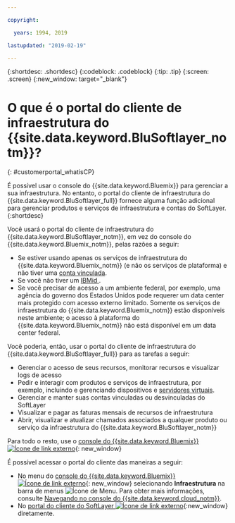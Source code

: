 ```yaml
---

copyright:

  years: 1994, 2019

lastupdated: "2019-02-19"

---
```


{:shortdesc: .shortdesc}
{:codeblock: .codeblock}
{:tip: .tip}
{:screen: .screen}
{:new_window: target="_blank"}


# O que é o portal do cliente de infraestrutura do {{site.data.keyword.BluSoftlayer_notm}}?
{: #customerportal_whatisCP}

É possível usar o console do {{site.data.keyword.Bluemix}} para gerenciar a sua infraestrutura. No entanto, o portal do cliente de infraestrutura do {{site.data.keyword.BluSoftlayer_full}} fornece alguma função adicional para gerenciar produtos e serviços de infraestrutura e contas do SoftLayer.
{:shortdesc}

Você usará o portal do cliente de infraestrutura do {{site.data.keyword.BluSoftlayer_notm}}, em vez do console do {{site.data.keyword.Bluemix_notm}}, pelas razões a seguir:
  * Se estiver usando apenas os serviços de infraestrutura do {{site.data.keyword.Bluemix_notm}} (e não os serviços de plataforma) e não tiver uma [conta vinculada](/docs/account?topic=account-link_customer_accounts#link_customer_accounts).
  * Se você não tiver um  [ IBMid ](/docs/account?topic=account-switchtoIBMid#switchtoIBMid).
  * Se você precisar de acesso a um ambiente federal, por exemplo, uma agência do governo dos Estados Unidos pode requerer um data center mais protegido com acesso externo limitado. Somente os serviços de infraestrutura do {{site.data.keyword.Bluemix_notm}} estão disponíveis neste ambiente; o acesso à plataforma do {{site.data.keyword.Bluemix_notm}} não está disponível em um data center federal.

Você poderia, então, usar o portal do cliente de infraestrutura do {{site.data.keyword.BluSoftlayer_full}} para as tarefas a seguir:
  * Gerenciar o acesso de seus recursos, monitorar recursos e visualizar logs de acesso
  * Pedir e interagir com produtos e serviços de infraestrutura, por exemplo, incluindo e gerenciando dispositivos e [servidores virtuais](/docs/vsi?topic=virtual-servers-getting-started-tutorial#getting-started-tutorial).
  * Gerenciar e manter suas contas vinculadas ou desvinculadas do SoftLayer
  * Visualizar e pagar as faturas mensais de recursos de infraestrutura
  * Abrir, visualizar e atualizar chamados associados a qualquer produto ou serviço da infraestrutura do {{site.data.keyword.BluSoftlayer_notm}}

Para todo o resto, use o [console do {{site.data.keyword.Bluemix}} ![Ícone de link externo](../icons/launch-glyph.svg)](https://cloud.ibm.com){: new_window}

É possível acessar o portal do cliente das maneiras a seguir:
* No menu do [console do {{site.data.keyword.Bluemix}} ![Ícone de link externo](../icons/launch-glyph.svg)](https://cloud.ibm.com){: new_window} selecionando **Infraestrutura** na barra de menus ![Ícone de Menu](../icons/icon_hamburger.svg). Para obter mais informações, consulte [Navegando no console do {{site.data.keyword.cloud_notm}}](/docs/overview?topic=overview-ui#ui).
* No [portal do cliente do SoftLayer ![Ícone de link externo](../icons/launch-glyph.svg)](https://control.softlayer.com/){:new_window} diretamente.
